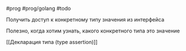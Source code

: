#prog #prog/golang  #todo

Получить доступ к конкретному типу значения из интерфейса

Полезно, когда хотим узнать, какого конкретного типа это значение

[[Декларация типа (type assertion)]]